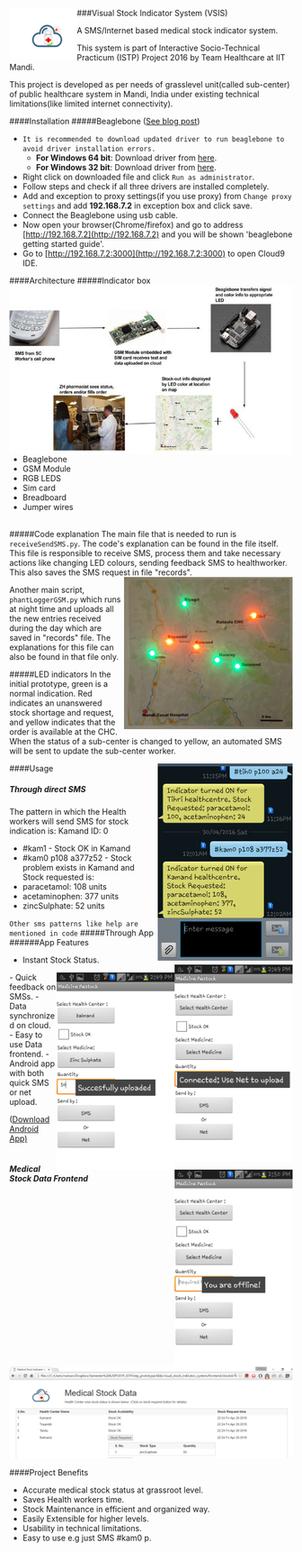 ###Visual Stock Indicator System (VSIS) <img src="/frontend/finallogo.png" align="left" height="90" width="120" >


A  SMS/Internet based medical stock indicator system. 

This system is part of Interactive Socio-Technical Practicum (ISTP) Project 2016 by Team Healthcare at IIT Mandi.

This project is developed as per needs of grasslevel unit(called sub-center) of public healthcare system in Mandi, India under existing technical limitations(like limited internet connectivity). 

####Installation
#####Beaglebone ([See blog post](http://namangt68.github.io/beaglebone/2016/05/08/beaglebone-windows-10-install.html))
- `It is recommended to download updated driver to run beaglebone to avoid driver installation errors.`
  *  **For Windows 64 bit**: Download driver from [here](https://github.com/jadonk/beaglebone-getting-started/raw/master/Drivers/Windows/BONE_D64.exe).
  *  **For Windows 32 bit**: Download driver from [here](https://github.com/jadonk/beaglebone-getting-started/raw/master/Drivers/Windows/BONE_DRV.exe).
- Right click on downloaded file and click `Run as administrator`.
- Follow steps and check if all three drivers are installed completely.
- Add and exception to proxy settings(if you use proxy) from `Change proxy settings` and add **192.168.7.2** in exception box and click save.
- Connect the Beaglebone using usb cable.
- Now open your browser(Chrome/firefox) and go to address [http://192.168.7.2](http://192.168.7.2) and you will be shown 'beaglebone getting started guide'. 
- Go to [http://192.168.7.2:3000](http://192.168.7.2:3000) to open Cloud9 IDE.

####Architecture  <img src="/images/working.jpg" align="right" alt="working" height="300">
#####Indicator box
- Beaglebone
- GSM Module
- RGB LEDS
- Sim card
- Breadboard
- Jumper wires
<br><br>

#####Code explanation
The main file that is needed to run is `receiveSendSMS.py`. The code's explanation can be found in the file itself. This file is responsible to receive SMS, process them and take necessary actions like changing LED colours, sending feedback SMS to healthworker. This also saves the SMS request in file "records".<img src="/images/led.jpg" align="right"  alt="led" width="300" height="270">

Another main script, `phantLoggerGSM.py` which runs at night time and uploads all the new entries received during the day which are saved in "records" file. The explanations for this file can also be found in that file only.

#####LED indicators
In the initial prototype, green is a
normal indication. Red indicates an
unanswered stock shortage and
request, and yellow indicates that the
order is available at the CHC. When the
status of a sub-center is changed to
yellow, an automated SMS will be sent
to update the sub-center worker.

####Usage <img src="/images/sms.png" align="right" alt="sms" height="350">
##### Through direct SMS
The pattern in which the Health workers will send SMS for stock indication is:
Kamand ID: 0
- #kam1	- 	Stock OK in Kamand
- #kam0 p108 a377z52	-	Stock problem exists in Kamand
and Stock requested is: 
 - paracetamol: 108 units
 - acetaminophen: 377 units
 - zincSulphate: 52 units

`Other sms patterns like help are mentioned in code`
#####Through App 
######App Features 
- Instant Stock Status.<img src="/images/app_net.png" align="right" alt="app" height="350">
<img src="/images/app_upload.png" align="right" alt="app" height="350">
<img src="/images/app_sms.png" align="right" alt="app" height="350">
- Quick feedback on SMSs.
- Data synchronized on cloud.
- Easy to use Data frontend.
- Android app with both quick SMS or net upload.

([Download Android App)](https://github.com/namangt68/visual_stock_indicator_system/raw/master/AndroidApp/MedRestock.apk)
<br>
<br>

##### Medical Stock Data Frontend
<img src="/images/frontend.png" alt="frontend">

####Project Benefits

- Accurate medical stock status at grassroot level.
- Saves Health workers time.
- Stock Maintenance in efficient and organized way.
- Easily Extensible for higher levels.
- Usability in technical limitations.
- Easy to use e.g just SMS #kam0 p.
